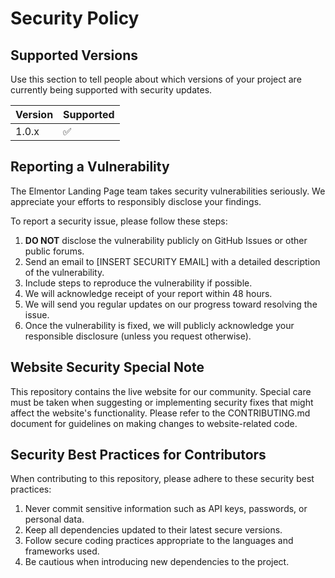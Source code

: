 # Security Policy

## Supported Versions

Use this section to tell people about which versions of your project are currently being supported with security updates.

| Version | Supported          |
| ------- | ------------------ |
| 1.0.x   | :white_check_mark: |

## Reporting a Vulnerability

The Elmentor Landing Page team takes security vulnerabilities seriously. We appreciate your efforts to responsibly disclose your findings.

To report a security issue, please follow these steps:

1. **DO NOT** disclose the vulnerability publicly on GitHub Issues or other public forums.
2. Send an email to [INSERT SECURITY EMAIL] with a detailed description of the vulnerability.
3. Include steps to reproduce the vulnerability if possible.
4. We will acknowledge receipt of your report within 48 hours.
5. We will send you regular updates on our progress toward resolving the issue.
6. Once the vulnerability is fixed, we will publicly acknowledge your responsible disclosure (unless you request otherwise).

## Website Security Special Note

This repository contains the live website for our community. Special care must be taken when suggesting or implementing security fixes that might affect the website's functionality. Please refer to the CONTRIBUTING.md document for guidelines on making changes to website-related code.

## Security Best Practices for Contributors

When contributing to this repository, please adhere to these security best practices:

1. Never commit sensitive information such as API keys, passwords, or personal data.
2. Keep all dependencies updated to their latest secure versions.
3. Follow secure coding practices appropriate to the languages and frameworks used.
4. Be cautious when introducing new dependencies to the project.
